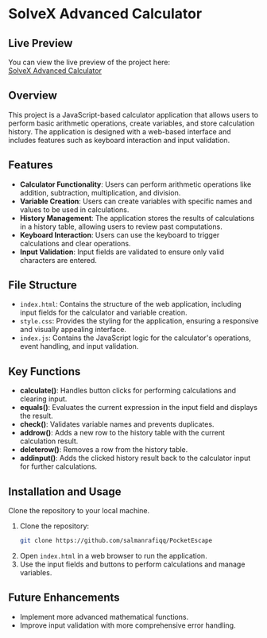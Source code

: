 
# SolveX Advanced Calculator


## Live Preview

You can view the live preview of the project here:  
[SolveX Advanced Calculator](https://salmanrafiqq.github.io/SolveX_Advanced_Calculator/)
 

## Overview

This project is a JavaScript-based calculator application that allows users to perform basic arithmetic operations, create variables, and store calculation history. The application is designed with a web-based interface and includes features such as keyboard interaction and input validation.

## Features

- **Calculator Functionality**: Users can perform arithmetic operations like addition, subtraction, multiplication, and division.
- **Variable Creation**: Users can create variables with specific names and values to be used in calculations.
- **History Management**: The application stores the results of calculations in a history table, allowing users to review past computations.
- **Keyboard Interaction**: Users can use the keyboard to trigger calculations and clear operations.
- **Input Validation**: Input fields are validated to ensure only valid characters are entered.

## File Structure

- `index.html`: Contains the structure of the web application, including input fields for the calculator and variable creation.
- `style.css`: Provides the styling for the application, ensuring a responsive and visually appealing interface.
- `index.js`: Contains the JavaScript logic for the calculator's operations, event handling, and input validation.

## Key Functions

- **calculate()**: Handles button clicks for performing calculations and clearing input.
- **equals()**: Evaluates the current expression in the input field and displays the result.
- **check()**: Validates variable names and prevents duplicates.
- **addrow()**: Adds a new row to the history table with the current calculation result.
- **deleterow()**: Removes a row from the history table.
- **addinput()**: Adds the clicked history result back to the calculator input for further calculations.

## Installation and Usage

Clone the repository to your local machine.

1. Clone the repository:
   ```bash
   git clone https://github.com/salmanrafiqq/PocketEscape
2. Open `index.html` in a web browser to run the application.
3. Use the input fields and buttons to perform calculations and manage variables.

## Future Enhancements

- Implement more advanced mathematical functions.
- Improve input validation with more comprehensive error handling.

